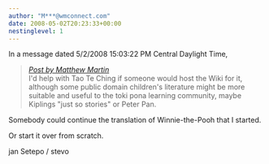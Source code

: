 ```yaml
---
author: "M***@wmconnect.com"
date: 2008-05-02T20:23:33+00:00
nestinglevel: 1
---
```

In a message dated 5/2/2008 15:03:22 PM Central Daylight Time,  

> [_Post by Matthew Martin_](/X7lXcIxk/community-translations#post2)  
> I'd help with Tao Te Ching if someone would host the Wiki for it,  
> although some public domain children's literature might be more  
> suitable and useful to the toki pona learning community, maybe  
> Kiplings "just so stories" or Peter Pan.  
> 

Somebody could continue the translation of Winnie-the-Pooh that I started.  
  
Or start it over from scratch.  
  
jan Setepo / stevo </HTML>